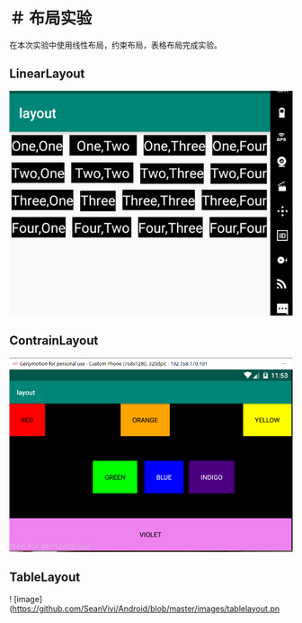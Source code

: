 ＃ 布局实验
===
在本次实验中使用线性布局，约束布局，表格布局完成实验。
## LinearLayout
![image](https://github.com/SeanVivi/Android/blob/master/images/linearlayout.png)
## ContrainLayout
![image](https://github.com/SeanVivi/Android/blob/master/images/constraintlayout.png)
## TableLayout
! [image] (https://github.com/SeanVivi/Android/blob/master/images/tablelayout.pn

